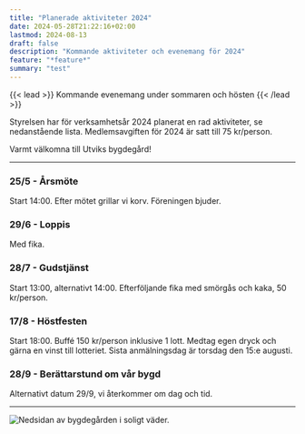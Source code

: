 ```yaml
---
title: "Planerade aktiviteter 2024"
date: 2024-05-28T21:22:16+02:00
lastmod: 2024-08-13
draft: false
description: "Kommande aktiviteter och evenemang för 2024"
feature: "*feature*"
summary: "test"
---
```


{{< lead >}}
Kommande evenemang under sommaren och hösten
{{< /lead >}}

Styrelsen har för verksamhetsår 2024 planerat en rad aktiviteter, se nedanstående lista. Medlemsavgiften för 2024 är satt till 75 kr/person.

Varmt välkomna till Utviks bygdegård!

---

### 25/5 - Årsmöte

Start 14:00. Efter mötet grillar vi korv. Föreningen bjuder.

### 29/6 - Loppis

Med fika.

### 28/7 - Gudstjänst

Start 13:00, alternativt 14:00. Efterföljande fika med smörgås och kaka, 50 kr/person.

### 17/8 - Höstfesten

Start 18:00. Buffé 150 kr/person inklusive 1 lott. Medtag egen dryck och gärna en vinst till lotteriet. Sista anmälningsdag är torsdag den 15:e augusti.

### 28/9 - Berättarstund om vår bygd

Alternativt datum 29/9, vi återkommer om dag och tid.

---

![Nedsidan av bygdegården i soligt väder.](skolan_nedsida.jpg "Bygdegården från nedsidan.")
